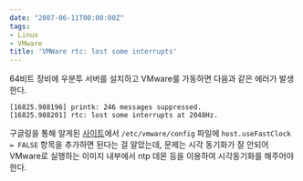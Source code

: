 ```yaml
---
date: "2007-06-11T00:00:00Z"
tags:
- Linux
- VMware
title: 'VMWare rtc: lost some interrupts'
---
```


64비트 장비에 우분투 서버를 설치하고 VMware를 가동하면 다음과 같은 에러가 발생한다.

    [16825.988196] printk: 246 messages suppressed.
    [16825.988201] rtc: lost some interrupts at 2048Hz.

구글링을 통해 알게된 [사이트](http://chxo.com/be2/20060821_3333.html)에서 `/etc/vmware/config` 파일에 `host.useFastClock = FALSE` 항목을 추가하면 된다는 걸 알았는데, 문제는 시각 동기화가 잘 안되어 VMware로 실행하는 이미지 내부에서 ntp 데몬 등을 이용하여 시각동기화를 해주어야 한다.
